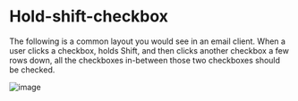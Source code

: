 # Hold-shift-checkbox

   The following is a common layout you would see in an email client.
   When a user clicks a checkbox, holds Shift, and then clicks another checkbox a few rows down, all the checkboxes in-between those two checkboxes should be checked.
   
   ![image](https://user-images.githubusercontent.com/130273473/234553165-24750634-20a9-40c2-bea7-f917f579e02e.png)
